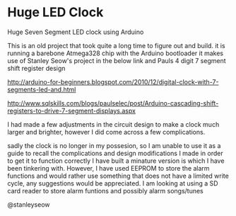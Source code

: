 # Huge LED Clock
 Huge Seven Segment LED clock using Arduino

This is an old project that took quite a long time to figure out and build.
it is running a barebone Atmega328 chip with the Arduino bootloader
it makes use of Stanley Seow's project in the below link and Pauls 4 digit 7 segment shift register design

http://arduino-for-beginners.blogspot.com/2010/12/digital-clock-with-7-segments-led-and.html

http://www.sqlskills.com/blogs/paulselec/post/Arduino-cascading-shift-registers-to-drive-7-segment-displays.aspx

I had made a few adjustments in the circuit design to make a clock much larger and brighter, however I did come across a few complications.

sadly the clock is no longer in my possesion, so I am unable to use it as a guide to recall the complications and design modifications I made in order to get it to function correctly
I have built a minature version is which I have been tinkering with.
However, I have used EEPROM to store the alarm functions and would rather use something that does not have a limited write cycle, any suggestions would be appreciated.
I am looking at using a SD card reader to store alarm funtions and possibly alarm songs/tunes

@stanleyseow

